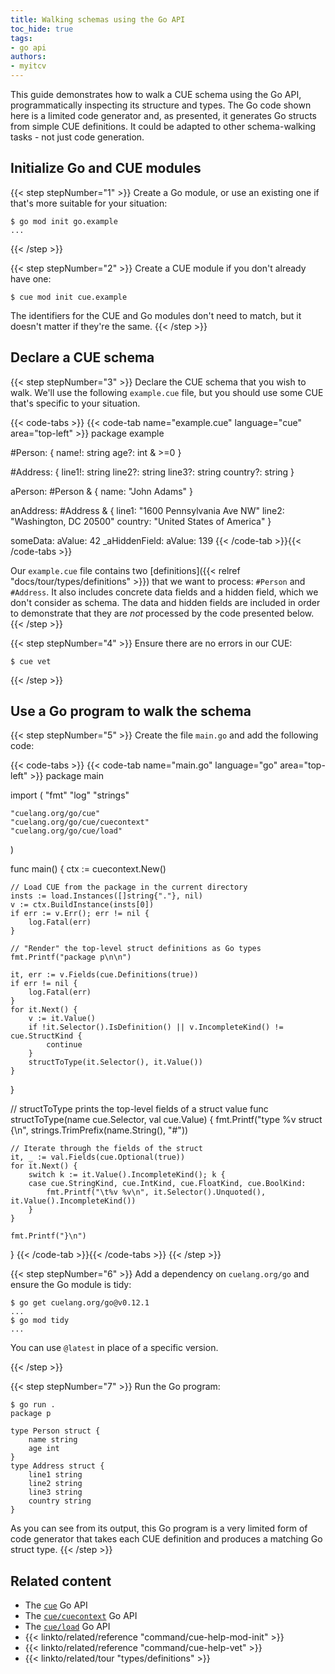```yaml
---
title: Walking schemas using the Go API
toc_hide: true
tags:
- go api
authors:
- myitcv
---
```


This guide demonstrates how to walk a CUE schema using the Go API,
programmatically inspecting its structure and types.
The Go code shown here is a limited code generator and,
as presented, it generates Go structs from simple CUE definitions.
It could be adapted to other schema-walking tasks - not just code generation.

## Initialize Go and CUE modules

{{< step stepNumber="1" >}}
Create a Go module, or use an existing one if that's more suitable for your situation:

```text { title="TERMINAL" type="terminal" codeToCopy="Z28gbW9kIGluaXQgZ28uZXhhbXBsZQ==" }
$ go mod init go.example
...
```
{{< /step >}}

{{< step stepNumber="2" >}}
Create a CUE module if you don't already have one:

```text { title="TERMINAL" type="terminal" codeToCopy="Y3VlIG1vZCBpbml0IGN1ZS5leGFtcGxl" }
$ cue mod init cue.example
```

The identifiers for the CUE and Go modules don't need to match, but it doesn't
matter if they're the same.
{{< /step >}}

## Declare a CUE schema

{{< step stepNumber="3" >}}
Declare the CUE schema that you wish to walk.
We'll use the following `example.cue` file,
but you should use some CUE that's specific to your situation.

{{< code-tabs >}}
{{< code-tab name="example.cue" language="cue" area="top-left" >}}
package example

#Person: {
	name!: string
	age?:  int & >=0
}

#Address: {
	line1!:   string
	line2?:   string
	line3?:   string
	country?: string
}

aPerson: #Person & {
	name: "John Adams"
}

anAddress: #Address & {
	line1:   "1600 Pennsylvania Ave NW"
	line2:   "Washington, DC 20500"
	country: "United States of America"
}

someData: aValue:      42
_aHiddenField: aValue: 139
{{< /code-tab >}}{{< /code-tabs >}}

Our `example.cue` file contains two
[definitions]({{< relref "docs/tour/types/definitions" >}}) that we want to process:
`#Person` and `#Address`.
It also includes concrete data fields and a hidden field,
which we don't consider as schema. The data and hidden fields are included in
order to demonstrate that they are *not* processed by the code presented below.
{{< /step >}}

{{< step stepNumber="4" >}}
Ensure there are no errors in our CUE:

```text { title="TERMINAL" type="terminal" codeToCopy="Y3VlIHZldA==" }
$ cue vet
```

{{< /step >}}

## Use a Go program to walk the schema

{{< step stepNumber="5" >}}
Create the file `main.go` and add the following code:

{{< code-tabs >}}
{{< code-tab name="main.go" language="go" area="top-left" >}}
package main

import (
	"fmt"
	"log"
	"strings"

	"cuelang.org/go/cue"
	"cuelang.org/go/cue/cuecontext"
	"cuelang.org/go/cue/load"
)

func main() {
	ctx := cuecontext.New()

	// Load CUE from the package in the current directory
	insts := load.Instances([]string{"."}, nil)
	v := ctx.BuildInstance(insts[0])
	if err := v.Err(); err != nil {
		log.Fatal(err)
	}

	// "Render" the top-level struct definitions as Go types
	fmt.Printf("package p\n\n")

	it, err := v.Fields(cue.Definitions(true))
	if err != nil {
		log.Fatal(err)
	}
	for it.Next() {
		v := it.Value()
		if !it.Selector().IsDefinition() || v.IncompleteKind() != cue.StructKind {
			continue
		}
		structToType(it.Selector(), it.Value())
	}
}

// structToType prints the top-level fields of a struct value
func structToType(name cue.Selector, val cue.Value) {
	fmt.Printf("type %v struct {\n", strings.TrimPrefix(name.String(), "#"))

	// Iterate through the fields of the struct
	it, _ := val.Fields(cue.Optional(true))
	for it.Next() {
		switch k := it.Value().IncompleteKind(); k {
		case cue.StringKind, cue.IntKind, cue.FloatKind, cue.BoolKind:
			fmt.Printf("\t%v %v\n", it.Selector().Unquoted(), it.Value().IncompleteKind())
		}
	}

	fmt.Printf("}\n")
}
{{< /code-tab >}}{{< /code-tabs >}}
{{< /step >}}

{{< step stepNumber="6" >}}
Add a dependency on `cuelang.org/go` and ensure the Go module is tidy:

```text { title="TERMINAL" type="terminal" codeToCopy="Z28gZ2V0IGN1ZWxhbmcub3JnL2dvQHYwLjEyLjEKZ28gbW9kIHRpZHk=" }
$ go get cuelang.org/go@v0.12.1
...
$ go mod tidy
...
```

You can use `@latest` in place of a specific version.

{{< /step >}}

{{< step stepNumber="7" >}}
Run the Go program:

```text { title="TERMINAL" type="terminal" codeToCopy="Z28gcnVuIC4=" }
$ go run .
package p

type Person struct {
	name string
	age int
}
type Address struct {
	line1 string
	line2 string
	line3 string
	country string
}
```

As you can see from its output, this Go program is a very limited form of code
generator that takes each CUE definition and produces a matching Go struct type.
{{< /step >}}
## Related content

- The [`cue`](https://pkg.go.dev/cuelang.org/go/cue) Go API
- The [`cue/cuecontext`](https://pkg.go.dev/cuelang.org/go/cue/cuecontext) Go API
- The [`cue/load`](https://pkg.go.dev/cuelang.org/go/cue/load) Go API
- {{< linkto/related/reference "command/cue-help-mod-init" >}}
- {{< linkto/related/reference "command/cue-help-vet" >}}
- {{< linkto/related/tour "types/definitions" >}}
